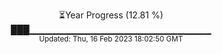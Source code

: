 <p align="center">
⏳Year Progress (12.81 %) <br>
███▁▁▁▁▁▁▁▁▁▁▁▁▁▁▁▁▁▁▁▁▁▁▁▁▁▁▁ <br>
<sub>Updated: Thu, 16 Feb 2023 18:02:50 GMT</sub>
</p>

